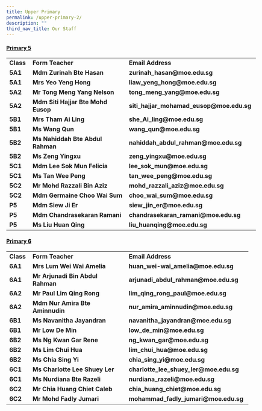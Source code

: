 ```yaml
---
title: Upper Primary
permalink: /upper-primary-2/
description: ""
third_nav_title: Our Staff
---
```

<h4><span style="text-decoration: underline; color: #000000;">Primary 5</span></h4>

<table style="width: 663px;" width="693"><tbody><tr><td style="width: 46.2031px;"><strong>Class</strong></td><td style="width: 264.578px;"><strong>Form Teacher</strong></td><td style="width: 330.219px;"><strong>Email Address</strong></td></tr><tr><td style="width: 46.2031px;"><strong><span style="font-style: inherit;">5A1</span></strong></td><td style="width: 264.578px;"><strong><span style="font-style: inherit;">Mdm Zurinah Bte Hasan</span></strong></td><td style="width: 330.219px;"><strong><span style="font-style: inherit;">zurinah_hasan@moe.edu.sg</span></strong></td></tr><tr><td style="width: 46.2031px;"><strong><span style="font-style: inherit;">5A1</span></strong></td><td style="width: 264.578px;"><strong><span style="font-style: inherit;">Mrs Yeo Yeng Hong</span></strong></td><td style="width: 330.219px;"><strong><span style="font-style: inherit;">liaw_yeng_hong@moe.edu.sg</span></strong></td></tr><tr><td style="width: 46.2031px;"><strong><span style="font-style: inherit;">5A2</span></strong></td><td style="width: 264.578px;"><strong><span style="font-style: inherit;">Mr Tong Meng Yang Nelson</span></strong></td><td style="width: 330.219px;"><strong><span style="font-style: inherit;">tong_meng_yang@moe.edu.sg</span></strong></td></tr><tr><td style="width: 46.2031px;"><strong><span style="font-style: inherit;">5A2</span></strong></td><td style="width: 264.578px;"><strong><span style="font-style: inherit;">Mdm Siti Hajjar Bte Mohd Eusop</span></strong></td><td style="width: 330.219px;"><strong><span style="font-style: inherit;">siti_hajjar_mohamad_eusop@moe.edu.sg</span></strong></td></tr><tr><td style="width: 46.2031px;"><strong><span style="font-style: inherit;">5B1</span></strong></td><td style="width: 264.578px;"><strong><span style="font-style: inherit;">Mrs Tham Ai Ling</span></strong></td><td style="width: 330.219px;"><strong><span style="font-style: inherit;">she_Ai_ling@moe.edu.sg</span></strong></td></tr><tr><td style="width: 46.2031px;"><strong><span style="font-style: inherit;">5B1</span></strong></td><td style="width: 264.578px;"><strong><span style="font-style: inherit;">Ms Wang Qun</span></strong></td><td style="width: 330.219px;"><strong><span style="font-style: inherit;">wang_qun@moe.edu.sg</span></strong></td></tr><tr><td style="width: 46.2031px;"><strong><span style="font-style: inherit;">5B2</span></strong></td><td style="width: 264.578px;"><strong><span style="font-style: inherit;">Ms Nahiddah Bte Abdul Rahman</span></strong></td><td style="width: 330.219px;"><strong><span style="font-style: inherit;">nahiddah_abdul_rahman@moe.edu.sg</span></strong></td></tr><tr><td style="width: 46.2031px;"><strong><span style="font-style: inherit;">5B2</span></strong></td><td style="width: 264.578px;"><strong><span style="font-style: inherit;">Ms Zeng Yingxu</span></strong></td><td style="width: 330.219px;"><strong><span style="font-style: inherit;">zeng_yingxu@moe.edu.sg</span></strong></td></tr><tr><td style="width: 46.2031px;"><strong><span style="font-style: inherit;">5C1</span></strong></td><td style="width: 264.578px;"><strong><span style="font-style: inherit;">Mdm Lee Sok Mun Felicia</span></strong></td><td style="width: 330.219px;"><strong><span style="font-style: inherit;">lee_sok_mun@moe.edu.sg</span></strong></td></tr><tr><td style="width: 46.2031px;"><strong><span style="font-style: inherit;">5C1</span></strong></td><td style="width: 264.578px;"><strong><span style="font-style: inherit;">Ms Tan Wee Peng</span></strong></td><td style="width: 330.219px;"><strong><span style="font-style: inherit;">tan_wee_peng@moe.edu.sg</span></strong></td></tr><tr><td style="width: 46.2031px;"><strong><span style="font-style: inherit;">5C2</span></strong></td><td style="width: 264.578px;"><strong><span style="font-style: inherit;">Mr Mohd Razzali Bin Aziz</span></strong></td><td style="width: 330.219px;"><strong><span style="font-style: inherit;">mohd_razzali_aziz@moe.edu.sg</span></strong></td></tr><tr><td style="width: 46.2031px;"><strong><span style="font-style: inherit;">5C2</span></strong></td><td style="width: 264.578px;"><strong><span style="font-style: inherit;">Mdm Germaine Choo Wai Sum</span></strong></td><td style="width: 330.219px;"><strong><span style="font-style: inherit;">choo_wai_sum@moe.edu.sg</span></strong></td></tr><tr><td style="width: 46.2031px;"><strong><span style="font-style: inherit;">P5</span></strong></td><td style="width: 264.578px;"><strong><span style="font-style: inherit;">Mdm Siew Ji Er</span></strong></td><td style="width: 330.219px;"><strong><span style="font-style: inherit;">siew_jin_er@moe.edu.sg</span></strong></td></tr><tr><td style="width: 46.2031px;"><strong><span style="font-style: inherit;">P5</span></strong></td><td style="width: 264.578px;"><strong><span style="font-style: inherit;">Mdm Chandrasekaran Ramani</span></strong></td><td style="width: 330.219px;"><strong><span style="font-style: inherit;">chandrasekaran_ramani@moe.edu.sg</span></strong></td></tr><tr><td style="width: 46.2031px;"><strong><span style="font-style: inherit;">P5</span></strong></td><td style="width: 264.578px;"><strong><span style="font-style: inherit;">Ms Liu Huan Qing</span></strong></td><td style="width: 330.219px;"><strong><span style="font-style: inherit;">liu_huanqing@moe.edu.sg</span></strong></td></tr></tbody></table>

<h4><span style="text-decoration: underline; color: #000000;">Primary 6</span></h4>

<table style="width: 643px;" width="693"><tbody><tr><td style="width: 46.0781px;"><strong>Class</strong></td><td style="width: 264.422px;"><strong>Form Teacher</strong></td><td style="width: 310.5px;"><strong>Email Address</strong></td></tr><tr><td style="width: 46.0781px;"><strong>6A1</strong></td><td style="width: 264.422px;"><strong>Mrs Lum Wei Wai Amelia</strong></td><td style="width: 310.5px;"><strong>huan_wei-wai_amelia@moe.edu.sg</strong></td></tr><tr><td style="width: 46.0781px;"><strong>6A1</strong></td><td style="width: 264.422px;"><strong>Mr Arjunadi Bin Abdul Rahman</strong></td><td style="width: 310.5px;"><strong>arjunadi_abdul_rahman@moe.edu.sg</strong></td></tr><tr><td style="width: 46.0781px;"><strong>6A2</strong></td><td style="width: 264.422px;"><strong>Mr Paul Lim Qing Rong</strong></td><td style="width: 310.5px;"><strong>lim_qing_rong_paul@moe.edu.sg</strong></td></tr><tr><td style="width: 46.0781px;"><strong>6A2</strong></td><td style="width: 264.422px;"><strong>Mdm Nur Amira Bte Aminnudin</strong></td><td style="width: 310.5px;"><strong>nur_amira_aminnudin@moe.edu.sg</strong></td></tr><tr><td style="width: 46.0781px;"><strong>6B1</strong></td><td style="width: 264.422px;"><strong>Ms Navanitha Jayandran</strong></td><td style="width: 310.5px;"><strong>navanitha_jayandran@moe.edu.sg</strong></td></tr><tr><td style="width: 46.0781px;"><strong>6B1</strong></td><td style="width: 264.422px;"><strong>Mr Low De Min</strong></td><td style="width: 310.5px;"><strong>low_de_min@moe.edu.sg</strong></td></tr><tr><td style="width: 46.0781px;"><strong>6B2</strong></td><td style="width: 264.422px;"><strong>Ms Ng Kwan Gar Rene</strong></td><td style="width: 310.5px;"><strong>ng_kwan_gar@moe.edu.sg</strong></td></tr><tr><td style="width: 46.0781px;"><strong>6B2</strong></td><td style="width: 264.422px;"><strong>Ms Lim Chui Hua</strong></td><td style="width: 310.5px;"><strong>lim_chui_hua@moe.edu.sg</strong></td></tr><tr><td style="width: 46.0781px;"><strong>6B2</strong></td><td style="width: 264.422px;"><strong>Ms Chia Sing Yi</strong></td><td style="width: 310.5px;"><strong>chia_sing_yi@moe.edu.sg</strong></td></tr><tr><td style="width: 46.0781px;"><strong>6C1</strong></td><td style="width: 264.422px;"><strong>Ms Charlotte Lee Shuey Ler</strong></td><td style="width: 310.5px;"><strong>charlotte_lee_shuey_ler@moe.edu.sg</strong></td></tr><tr><td style="width: 46.0781px;"><strong>6C1</strong></td><td style="width: 264.422px;"><strong>Ms Nurdiana Bte Razeli</strong></td><td style="width: 310.5px;"><strong>nurdiana_razeli@moe.edu.sg</strong></td></tr><tr><td style="width: 46.0781px;"><strong>6C2</strong></td><td style="width: 264.422px;"><strong>Mr Chia Huang Chiet Caleb</strong></td><td style="width: 310.5px;"><strong>chia_huang_chiet@moe.edu.sg</strong></td></tr><tr><td style="width: 46.0781px;"><strong>6C2</strong></td><td style="width: 264.422px;"><strong>Mr Mohd Fadly Jumari</strong></td><td style="width: 310.5px;"><strong>mohammad_fadly_jumari@moe.edu.sg</strong></td></tr></tbody></table>